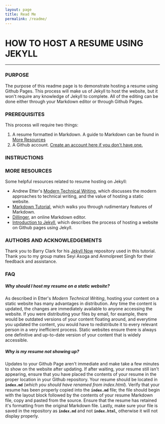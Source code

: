 ```yaml
---
layout: page
title: Read Me
permalink: /readme/
---
```


# HOW TO HOST A RESUME USING JEKYLL
---
### PURPOSE
The purpose of this readme page is to demonstrate hosting a resume using Github Pages. This process will make us of Jekyll to host the website, but it won't require any knowledge of Jekyll to complete. All of the editing can be done either through your Markdown editor or through Github Pages.

### PREREQUISITES
This process will require two things:
1. A resume formatted in Markdown. A guide to Markdown can be found in [More Resources](https://github.com/zander-apalit/zander-apalit.github.io/blob/master/readme.md#more-resources)
2. A Github account. [Create an account here if you don't have one.](https://github.com/)

### INSTRUCTIONS

### MORE RESOURCES
Some helpful resources related to resume hosting on Jekyll:
- Andrew Etter's [Modern Technical Writing](https://www.amazon.ca/Modern-Technical-Writing-Introduction-Documentation-ebook/dp/B01A2QL9SS), which discusses the modern approaches to technical writing, and the value of hosting a static website.
- [Markdown Tutorial](https://www.markdowntutorial.com/), which walks you through rudimentary features of Markdown.
- [Dillinger](https://dillinger.io/), an online Markdown editor.
- [Introduction to Jekyll](https://ubc-library-rc.github.io/intro-jekyll/jekyll/), which describes the process of hosting a website on Github pages using Jekyll.

### AUTHORS AND ACKNOWLEDGEMENTS
Thank you to Barry Clark for his [Jekyll Now](https://github.com/barryclark/jekyll-now) repository used in this tutorial.
Thank you to my group mates Seyi Asoga and Anmolpreet Singh for their feedback and assistance.

### FAQ

##### Why should I host my resume on a static website?
As described in Etter's _Modern Technical Writing_, hosting your content on a static website has many advantages in distribution. Any time the content is updated, the changes are immediately available to anyone accessing the website. If you were distributing your files by email, for example, there would be outdated versions of your content floating around, and everytime you updated the content, you would have to redistribute it to every relevant person in a very inefficient process. Static websites ensure there is always one definitive and up-to-date version of your content that is widely accessible.

##### Why is my resume not showing up?
Updates to your Github Page aren't immediate and make take a few minutes to show on the website after updating. If after waiting, your resume still isn't appearing, ensure that you have placed the contents of your resume in the proper location in your Github repository. Your resume should be located in **``index.md``** (_which you should have renamed from index.html_). Verify that your resume has been properly copied into the **``index.md``** file; the file should begin with the layout block followed by the contents of your resume Markdown file, copy and pasted from the source. Ensure that the resume has retained it's formatting from the original Markdown file. Lastly, make sure your file is saved in the repository as **``index.md``** and not **``index.html``**, otherwise it will not display properly.
